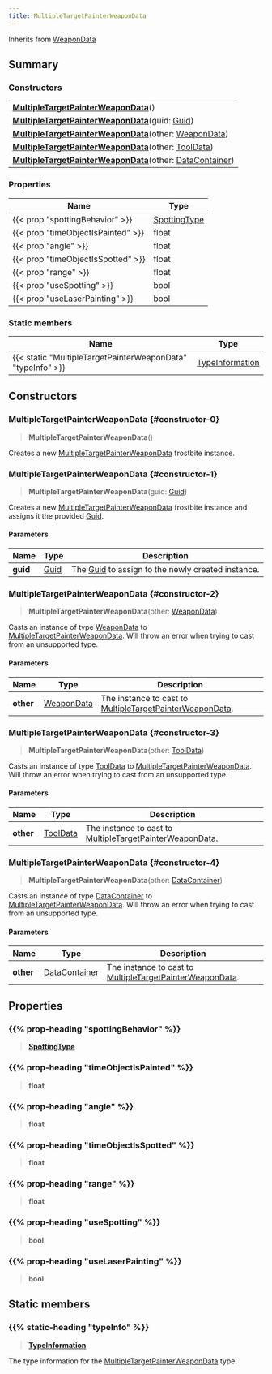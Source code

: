 ```yaml
---
title: MultipleTargetPainterWeaponData
---
```


Inherits from [WeaponData](/vext/ref/fb/weapondata)

## Summary

### Constructors

|  |
| --- |
| **[MultipleTargetPainterWeaponData](#constructor-0)**() |
| **[MultipleTargetPainterWeaponData](#constructor-1)**(guid: [Guid](/vext/ref/shared/type/guid)) |
| **[MultipleTargetPainterWeaponData](#constructor-2)**(other: [WeaponData](/vext/ref/fb/weapondata)) |
| **[MultipleTargetPainterWeaponData](#constructor-3)**(other: [ToolData](/vext/ref/fb/tooldata)) |
| **[MultipleTargetPainterWeaponData](#constructor-4)**(other: [DataContainer](/vext/ref/shared/type/datacontainer)) |

### Properties

| Name | Type |
| ---- | ---- |
| {{< prop "spottingBehavior" >}} | [SpottingType](/vext/ref/fb/spottingtype) |
| {{< prop "timeObjectIsPainted" >}} | float |
| {{< prop "angle" >}} | float |
| {{< prop "timeObjectIsSpotted" >}} | float |
| {{< prop "range" >}} | float |
| {{< prop "useSpotting" >}} | bool |
| {{< prop "useLaserPainting" >}} | bool |

### Static members

| Name | Type |
| ---- | ---- |
| {{< static "MultipleTargetPainterWeaponData" "typeInfo" >}} | [TypeInformation](/vext/ref/shared/type/typeinformation) |

## Constructors

### MultipleTargetPainterWeaponData {#constructor-0}

> **MultipleTargetPainterWeaponData**()

Creates a new [MultipleTargetPainterWeaponData](/vext/ref/fb/multipletargetpainterweapondata) frostbite instance.

### MultipleTargetPainterWeaponData {#constructor-1}

> **MultipleTargetPainterWeaponData**(guid: [Guid](/vext/ref/shared/type/guid))

Creates a new [MultipleTargetPainterWeaponData](/vext/ref/fb/multipletargetpainterweapondata) frostbite instance and assigns it the provided [Guid](/vext/ref/shared/type/guid).

#### Parameters

| Name | Type | Description |
| ---- | ---- | ----------- |
| **guid** | [Guid](/vext/ref/shared/type/guid) | The [Guid](/vext/ref/shared/type/guid) to assign to the newly created instance. |

### MultipleTargetPainterWeaponData {#constructor-2}

> **MultipleTargetPainterWeaponData**(other: [WeaponData](/vext/ref/fb/weapondata))

Casts an instance of type [WeaponData](/vext/ref/fb/weapondata) to [MultipleTargetPainterWeaponData](/vext/ref/fb/multipletargetpainterweapondata). Will throw an error when trying to cast from an unsupported type.

#### Parameters

| Name | Type | Description |
| ---- | ---- | ----------- |
| **other** | [WeaponData](/vext/ref/fb/weapondata) | The instance to cast to [MultipleTargetPainterWeaponData](/vext/ref/fb/multipletargetpainterweapondata). |

### MultipleTargetPainterWeaponData {#constructor-3}

> **MultipleTargetPainterWeaponData**(other: [ToolData](/vext/ref/fb/tooldata))

Casts an instance of type [ToolData](/vext/ref/fb/tooldata) to [MultipleTargetPainterWeaponData](/vext/ref/fb/multipletargetpainterweapondata). Will throw an error when trying to cast from an unsupported type.

#### Parameters

| Name | Type | Description |
| ---- | ---- | ----------- |
| **other** | [ToolData](/vext/ref/fb/tooldata) | The instance to cast to [MultipleTargetPainterWeaponData](/vext/ref/fb/multipletargetpainterweapondata). |

### MultipleTargetPainterWeaponData {#constructor-4}

> **MultipleTargetPainterWeaponData**(other: [DataContainer](/vext/ref/shared/type/datacontainer))

Casts an instance of type [DataContainer](/vext/ref/shared/type/datacontainer) to [MultipleTargetPainterWeaponData](/vext/ref/fb/multipletargetpainterweapondata). Will throw an error when trying to cast from an unsupported type.

#### Parameters

| Name | Type | Description |
| ---- | ---- | ----------- |
| **other** | [DataContainer](/vext/ref/shared/type/datacontainer) | The instance to cast to [MultipleTargetPainterWeaponData](/vext/ref/fb/multipletargetpainterweapondata). |

## Properties

### {{% prop-heading "spottingBehavior" %}}

> **[SpottingType](/vext/ref/fb/spottingtype)**

### {{% prop-heading "timeObjectIsPainted" %}}

> **float**

### {{% prop-heading "angle" %}}

> **float**

### {{% prop-heading "timeObjectIsSpotted" %}}

> **float**

### {{% prop-heading "range" %}}

> **float**

### {{% prop-heading "useSpotting" %}}

> **bool**

### {{% prop-heading "useLaserPainting" %}}

> **bool**

## Static members

### {{% static-heading "typeInfo" %}}

> **[TypeInformation](/vext/ref/shared/type/typeinformation)**

The type information for the [MultipleTargetPainterWeaponData](/vext/ref/fb/multipletargetpainterweapondata) type.

